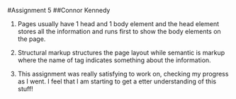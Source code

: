 #Assignment 5
##Connor Kennedy


1. Pages usually have 1 head and 1 body element and the head element stores all the information and runs first to show the body elements on the page.

2. Structural markup structures the page layout while semantic is markup where the name of tag indicates something about the information.

3. This assignment was really satisfying to work on, checking my progress as I went. I feel that I am starting to get a etter understanding of this stuff!
